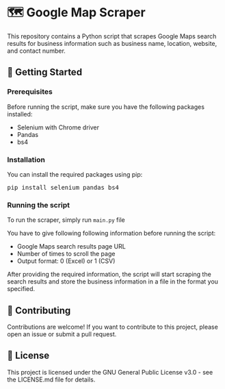 <!DOCTYPE html>
<html>
<body>
<h1>🗺️ Google Map Scraper</h1>
<p>This repository contains a Python script that scrapes Google Maps search results for business information such as business name, location, website, and contact number.</p>
<h2>🚀 Getting Started</h2>

<h3>Prerequisites</h3>

<p>Before running the script, make sure you have the following packages installed:</p>

<ul>
<li>Selenium with Chrome driver</li>
<li>Pandas</li>
<li>bs4</li>
</ul>

<h3>Installation</h3>

<p>You can install the required packages using pip:</p>

<pre>
pip install selenium pandas bs4
</pre>

<h3>Running the script</h3>

<p>To run the scraper, simply run <code>main.py</code> file</p>



<p>You have to give following following information before running the script:</p>

<ul>
<li>Google Maps search results page URL</li>
<li>Number of times to scroll the page</li>
<li>Output format: 0 (Excel) or 1 (CSV)</li>
</ul>

<p>After providing the required information, the script will start scraping the search results and store the business information in a file in the format you specified.</p>

<h2>🤝 Contributing</h2>

<p>Contributions are welcome! If you want to contribute to this project, please open an issue or submit a pull request.</p>

<h2>📝 License</h2>

<p>This project is licensed under the GNU General Public License v3.0 - see the LICENSE.md file for details.</p>
</body>
</html>
